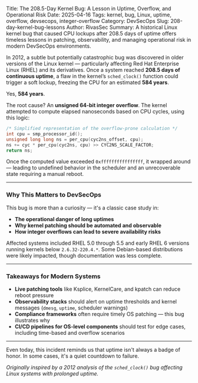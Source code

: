 Title: The 208.5-Day Kernel Bug: A Lesson in Uptime, Overflow, and Operational Risk
Date: 2025-04-16
Tags: kernel, bug, Linux, uptime, overflow, devsecops, integer-overflow
Category: DevSecOps
Slug: 208-day-kernel-bug-lessons
Author: RivasSec
Summary: A historical Linux kernel bug that caused CPU lockups after 208.5 days of uptime offers timeless lessons in patching, observability, and managing operational risk in modern DevSecOps environments.

In 2012, a subtle but potentially catastrophic bug was discovered in older versions of the Linux kernel — particularly affecting Red Hat Enterprise Linux (RHEL) and its derivatives. Once a system reached **208.5 days of continuous uptime**, a flaw in the kernel’s `sched_clock()` function could trigger a soft lockup, freezing the CPU for an estimated **584 years**.

Yes, **584 years**.

The root cause? An **unsigned 64-bit integer overflow**. The kernel attempted to compute elapsed nanoseconds based on CPU cycles, using this logic:

```c
/* Simplified representation of the overflow-prone calculation */
int cpu = smp_processor_id();
unsigned long long ns = per_cpu(cyc2ns_offset, cpu);
ns += cyc * per_cpu(cyc2ns, cpu) >> CYC2NS_SCALE_FACTOR;
return ns;
```

Once the computed value exceeded `0xffffffffffffffff`, it wrapped around — leading to undefined behavior in the scheduler and an unrecoverable state requiring a manual reboot.

---

### Why This Matters to DevSecOps

This bug is more than a curiosity — it's a classic case study in:

- **The operational danger of long uptimes**
- **Why kernel patching should be automated and observable**
- **How integer overflows can lead to severe availability risks**

Affected systems included RHEL 5.0 through 5.5 and early RHEL 6 versions running kernels below `2.6.32-220.4.*`. Some Debian-based distributions were likely impacted, though documentation was less complete.

---

### Takeaways for Modern Systems

- **Live patching tools** like Ksplice, KernelCare, and kpatch can reduce reboot pressure
- **Observability stacks** should alert on uptime thresholds and kernel messages (`dmesg`, `uptime`, scheduler warnings)
- **Compliance frameworks** often require timely OS patching — this bug illustrates why
- **CI/CD pipelines for OS-level components** should test for edge cases, including time-based and overflow scenarios

---

Even today, this incident reminds us that uptime isn't always a badge of honor. In some cases, it's a quiet countdown to failure.

*Originally inspired by a 2012 analysis of the `sched_clock()` bug affecting Linux systems with prolonged uptime.*

